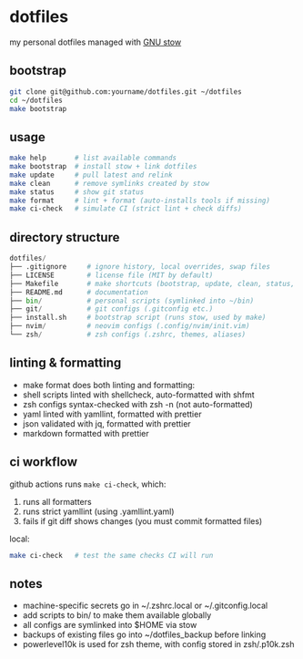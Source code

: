 # dotfiles

my personal dotfiles managed with [GNU stow](https://www.gnu.org/software/stow/)

## bootstrap

```sh
git clone git@github.com:yourname/dotfiles.git ~/dotfiles
cd ~/dotfiles
make bootstrap
```

## usage

```sh
make help       # list available commands
make bootstrap  # install stow + link dotfiles
make update     # pull latest and relink
make clean      # remove symlinks created by stow
make status     # show git status
make format     # lint + format (auto-installs tools if missing)
make ci-check   # simulate CI (strict lint + check diffs)
```

## directory structure

```python
dotfiles/
├── .gitignore     # ignore history, local overrides, swap files
├── LICENSE        # license file (MIT by default)
├── Makefile       # make shortcuts (bootstrap, update, clean, status, help)
├── README.md      # documentation
├── bin/           # personal scripts (symlinked into ~/bin)
├── git/           # git configs (.gitconfig etc.)
├── install.sh     # bootstrap script (runs stow, used by make)
├── nvim/          # neovim configs (.config/nvim/init.vim)
└── zsh/           # zsh configs (.zshrc, themes, aliases)
```

## linting & formatting

- make format does both linting and formatting:
- shell scripts linted with shellcheck, auto-formatted with shfmt
- zsh configs syntax-checked with zsh -n (not auto-formatted)
- yaml linted with yamllint, formatted with prettier
- json validated with jq, formatted with prettier
- markdown formatted with prettier

## ci workflow

github actions runs `make ci-check`, which:

1. runs all formatters
2. runs strict yamllint (using .yamllint.yaml)
3. fails if git diff shows changes (you must commit formatted files)

local:

```sh
make ci-check   # test the same checks CI will run
```

## notes

- machine-specific secrets go in ~/.zshrc.local or ~/.gitconfig.local
- add scripts to bin/ to make them available globally
- all configs are symlinked into $HOME via stow
- backups of existing files go into ~/dotfiles_backup before linking
- powerlevel10k is used for zsh theme, with config stored in zsh/.p10k.zsh
